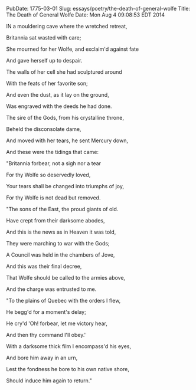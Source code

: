PubDate: 1775-03-01
Slug: essays/poetry/the-death-of-general-wolfe
Title: The Death of General Wolfe
Date: Mon Aug  4 09:08:53 EDT 2014

  IN a mouldering cave where the wretched retreat,

  Britannia sat wasted with care;

  She mourned for her Wolfe, and exclaim'd against fate

  And gave herself up to despair.

  The walls of her cell she had sculptured around

  With the feats of her favorite son;

  And even the dust, as it lay on the ground,

  Was engraved with the deeds he had done.



  The sire of the Gods, from his crystalline throne,

  Beheld the disconsolate dame,

  And moved with her tears, he sent Mercury down,

  And these were the tidings that came:

  "Britannia forbear, not a sigh nor a tear

  For thy Wolfe so deservedly loved,

  Your tears shall be changed into triumphs of joy,

  For thy Wolfe is not dead but removed.



  "The sons of the East, the proud giants of old.

  Have crept from their darksome abodes,

  And this is the news as in Heaven it was told,

  They were marching to war with the Gods;

  A Council was held in the chambers of Jove,

  And this was their final decree,

  That Wolfe should be called to the armies above,

  And the charge was entrusted to me.



  "To the plains of Quebec with the orders I flew,

  He begg'd for a moment's delay;

  He cry'd 'Oh! forbear, let me victory hear,

  And then thy command I'll obey.'

  With a darksome thick film I encompass'd his eyes,

  And bore him away in an urn,

  Lest the fondness he bore to his own native shore,

  Should induce him again to return."



